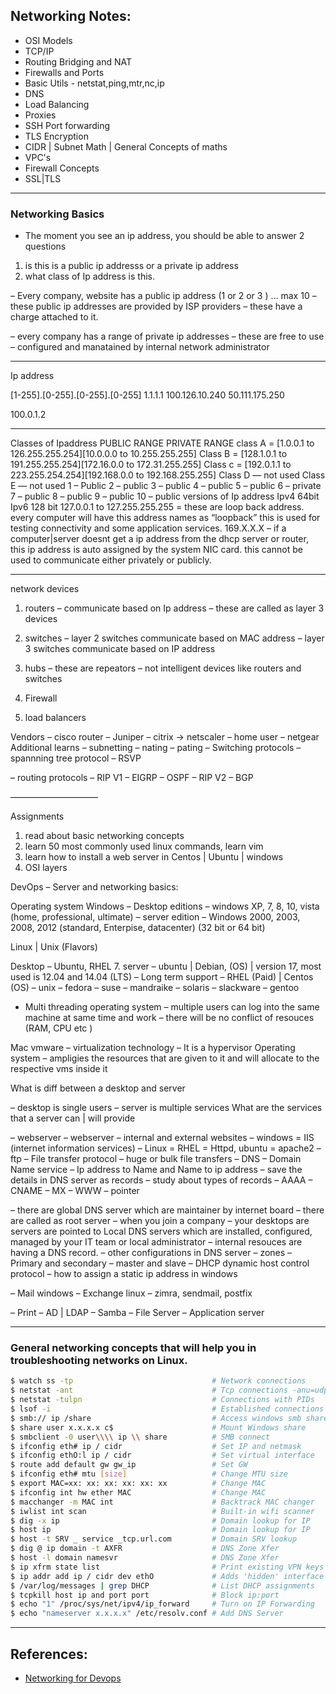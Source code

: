 ## Networking Notes:

- OSI Models 
- TCP/IP
- Routing Bridging and NAT
- Firewalls and Ports
- Basic Utils - netstat,ping,mtr,nc,ip
- DNS
- Load Balancing
- Proxies
- SSH Port forwarding
- TLS Encryption
- CIDR | Subnet Math | General Concepts of maths
- VPC's
- Firewall Concepts 
- SSL|TLS

**********************

### Networking Basics


- The moment you see an ip address, you should be able to answer 2 questions
1. is this is a public ip addresss or a private ip address
2. what class of Ip address is this.


– Every company, website has a public ip address (1 or 2 or 3 ) … max 10
– these public ip addresses are provided by ISP providers
– these have a charge attached to it.

– every company has a range of private ip addresses
– these are free to use
– configured and manatained by internal network administrator


****************
Ip address

[1-255].[0-255].[0-255].[0-255]
1.1.1.1
100.126.10.240
50.111.175.250

100.0.1.2
*******************

Classes of Ipaddress
PUBLIC RANGE PRIVATE RANGE
class A = [1.0.0.1 to 126.255.255.254][10.0.0.0 to 10.255.255.255]
Class B = [128.1.0.1 to 191.255.255.254][172.16.0.0 to 172.31.255.255]
Class c = [192.0.1.1 to 223.255.254.254][192.168.0.0 to 192.168.255.255]
Class D — not used
Class E — not used
1 – Public
2 – public
3 – public
4 – public
5 – public
6 – private
7 – public
8 – public
9 – public
10 – public
versions of Ip address
Ipv4 64bit
Ipv6 128 bit
127.0.0.1 to 127.255.255.255 = these are loop back address.
every computer will have this address names as “loopback”
this is used for testing connectivity and some application services.
169.X.X.X
– if a computer|server doesnt get a ip address from the dhcp server or router, this ip address is auto assigned by the system NIC card. this cannot be used to communicate either privately or publicly.
************

network devices
1. routers
– communicate based on Ip address
– these are called as layer 3 devices

2. switches
– layer 2 switches communicate based on MAC address
– layer 3 switches communicate based on IP address

3. hubs
– these are repeators
– not intelligent devices like routers and switches

4. Firewall
5. load balancers

Vendors
– cisco router
– Juniper
– citrix -> netscaler
– home user – netgear
Additional learns
– subnetting
– nating
– pating
– Switching protocols
– spannning tree protocol
– RSVP

– routing protocols
– RIP V1
– EIGRP
– OSPF
– RIP V2
– BGP

——————————

Assignments
1. read about basic networking concepts
2. learn 50 most commonly used linux commands, learn vim
3. learn how to install a web server in Centos | Ubuntu | windows
4. OSI layers

DevOps – Server and networking basics:

Operating system
Windows
– Desktop editions
– windows XP, 7, 8, 10, vista (home, professional, ultimate)
– server edition
– Windows 2000, 2003, 2008, 2012
(standard, Enterpise, datacenter)
(32 bit or 64 bit)

Linux | Unix (Flavors)

Desktop – Ubuntu, RHEL 7.
server
– ubuntu | Debian, (OS) | version 17, most used is 12.04 and 14.04 (LTS)
– Long term support
– RHEL (Paid) | Centos (OS)
– unix
– fedora
– suse
– mandraike
– solaris
– slackware
– gentoo

* Multi threading operating system
– multiple users can log into the same machine at same time and work
– there will be no conflict of resouces (RAM, CPU etc )

Mac
vmware
– virtualization technology
– It is a hypervisor Operating system
– ampligies the resources that are given to it and will allocate to the respective vms inside it

What is diff between a desktop and server

– desktop is single users
– server is multiple services
What are the services that a server can | will provide

– webserver
– webserver
– internal and external websites
– windows = IIS (internet information services)
– Linux = RHEL = Httpd, ubuntu = apache2
– ftp
– File transfer protocol
– huge or bulk file transfers
– DNS
– Domain Name service
– Ip address to Name and Name to ip address
– save the details in DNS server as records
– study about types of records
– AAAA
– CNAME
– MX
– WWW
– pointer

– there are global DNS server which are maintainer by internet board
– there are called as root server
– when you join a company
– your desktops are servers are pointed to Local DNS servers which are installed, configured, managed by your IT team or local administrator
– internal resouces are having a DNS record.
– other configurations in DNS server
– zones
– Primary and secondary
– master and slave
– DHCP
dynamic host control protocol
– how to assign a static ip address in windows

– Mail
windows – Exchange
linux – zimra, sendmail, postfix

– Print
– AD | LDAP
– Samba
– File Server
– Application server

***************************

### General networking concepts that will help you in troubleshooting networks on Linux.


```bash
$ watch ss -tp                               # Network connections
$ netstat -ant                               # Tcp connections -anu=udp
$ netstat -tulpn                             # Connections with PIDs
$ lsof -i                                    # Established connections
$ smb:// ip /share                           # Access windows smb share
$ share user x.x.x.x c$                      # Mount Windows share
$ smbclient -0 user\\\\ ip \\ share          # SMB connect
$ ifconfig eth# ip / cidr                    # Set IP and netmask
$ ifconfig ethO:l ip / cidr                  # Set virtual interface
$ route add default gw gw_ip                 # Set GW
$ ifconfig eth# mtu [size]                   # Change MTU size
$ export MAC=xx: xx: xx: xx: xx: xx          # Change MAC 
$ ifconfig int hw ether MAC                  # Change MAC
$ macchanger -m MAC int                      # Backtrack MAC changer
$ iwlist int scan                            # Built-in wifi scanner
$ dig -x ip                                  # Domain lookup for IP
$ host ip                                    # Domain lookup for IP
$ host -t SRV _ service _tcp.url.com         # Domain SRV lookup
$ dig @ ip domain -t AXFR                    # DNS Zone Xfer
$ host -l domain namesvr                     # DNS Zone Xfer
$ ip xfrm state list                         # Print existing VPN keys
$ ip addr add ip / cidr dev ethO             # Adds 'hidden' interface
$ /var/log/messages | grep DHCP              # List DHCP assignments
$ tcpkill host ip and port port              # Block ip:port
$ echo "1" /proc/sys/net/ipv4/ip_forward     # Turn on IP Forwarding
$ echo "nameserver x.x.x.x" /etc/resolv.conf # Add DNS Server
```



********************

## References:

- [Networking for Devops](https://www.youtube.com/playlist?list=PLFjq8z-aGyQ7BGJKANiIusSq92L7OTytJ)
